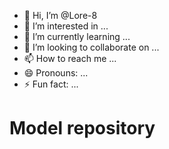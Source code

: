 - 👋 Hi, I’m @Lore-8
- 👀 I’m interested in ...
- 🌱 I’m currently learning ...
- 💞️ I’m looking to collaborate on ...
- 📫 How to reach me ...
- 😄 Pronouns: ...
- ⚡ Fun fact: ...
<!-- Project in comment -->
<!DOCTYPE html>
<html>
  <head>
    <meta charset="utf-8">
    <title>Repository</title>
  </head>

  <body>
    <h1>Model repository</h1>
  </body>
</html>

<!---
Lore-8/Lore-8 is a ✨ special ✨ repository because its `README.md` (this file) appears on your GitHub profile.
You can click the Preview link to take a look at your changes.
--->
